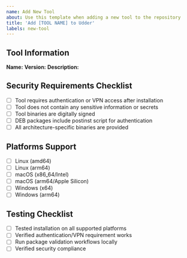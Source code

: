 ```yaml
---
name: Add New Tool
about: Use this template when adding a new tool to the repository
title: 'Add [TOOL NAME] to Udder'
labels: new-tool
---
```


## Tool Information

**Name:** <!-- Tool name -->
**Version:** <!-- Tool version -->
**Description:** <!-- Brief description of the tool -->

## Security Requirements Checklist

- [ ] Tool requires authentication or VPN access after installation
- [ ] Tool does not contain any sensitive information or secrets
- [ ] Tool binaries are digitally signed
- [ ] DEB packages include postinst script for authentication
- [ ] All architecture-specific binaries are provided

## Platforms Support

- [ ] Linux (amd64)
- [ ] Linux (arm64)
- [ ] macOS (x86_64/Intel)
- [ ] macOS (arm64/Apple Silicon)
- [ ] Windows (x64)
- [ ] Windows (arm64)

## Testing Checklist

- [ ] Tested installation on all supported platforms
- [ ] Verified authentication/VPN requirement works
- [ ] Run package validation workflows locally
- [ ] Verified security compliance